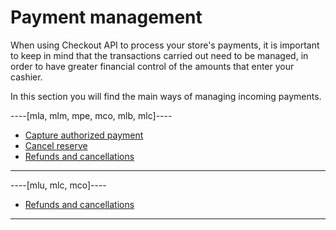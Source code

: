 # Payment management

When using Checkout API to process your store's payments, it is important to keep in mind that the transactions carried out need to be managed, in order to have greater financial control of the amounts that enter your cashier.

In this section you will find the main ways of managing incoming payments.

----[mla, mlm, mpe, mco, mlb, mlc]----
- [Capture authorized payment](/developers/en/docs/checkout-api/payment-management/capture-authorized-payment)
- [Cancel reserve](/developers/en/docs/checkout-api/payment-management/cancel-reserve)
- [Refunds and cancellations](/developers/en/docs/checkout-api/payment-management/cancellations-and-refunds)

------------
----[mlu, mlc, mco]----
- [Refunds and cancellations](/developers/en/docs/checkout-api/payment-management/cancellations-and-refunds)

------------